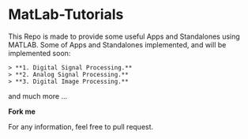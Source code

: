 # MatLab-Tutorials

This Repo is made to provide some useful Apps and Standalones using MATLAB.
Some of Apps and Standalones implemented, and will be implemented soon:
```
> **1. Digital Signal Processing.**
> **2. Analog Signal Processing.**
> **3. Digital Image Processing.**
```
and much more ...

**Fork me**

For any information, feel free to pull request.
